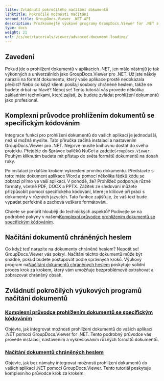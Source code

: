 ```yaml
---
title: Zvládnutí pokročilého načítání dokumentů
linktitle: Pokročilé možnosti načítání
second_title: GroupDocs.Viewer .NET API
description: Prozkoumejte výukové programy GroupDocs.Viewer for .NET a snadno integrujte pokročilé možnosti prohlížení dokumentů do vašich aplikací.
type: docs
weight: 21
url: /cs/net/tutorials/viewer/advanced-document-loading/
---
```

## Zavedení

Pokud jde o prohlížení dokumentů v aplikacích .NET, jen málo nástrojů je tak výkonných a univerzálních jako GroupDocs.Viewer pro .NET. Už jste někdy narazili na formát dokumentu, který vaše aplikace prostě nedokázala přečíst? Nebo co když klienti posílají soubory chráněné heslem, takže se budete drbat na hlavě? Neboj se! Tento tutoriál vás provede několika základními technikami, které zajistí, že budete zvládat prohlížení dokumentů jako profesionál.

## Komplexní průvodce prohlížením dokumentů se specifickým kódováním

Integrace funkcí pro prohlížení dokumentů do vašich aplikací je jednodušší, než si možná myslíte. Tato příručka začíná instalací a nastavením GroupDocs.Viewer pro .NET. Nejprve musíte knihovnu dostat do svého projektu. Přejděte do Správce balíčků NuGet a zadejte`GroupDocs.Viewer`. Pouhým kliknutím budete mít přístup do světa formátů dokumentů na dosah ruky.

Po instalaci je dalším krokem vykreslení prvního dokumentu. Představte si toto: máte dokument aplikace Word a pomocí několika řádků kódu se zobrazí přímo ve vaší aplikaci. V pohodě, že? Prohlížeč podporuje různé formáty, včetně PDF, DOCX a PPTX. Zážitek ze sledování můžete přizpůsobit pomocí specifického kódování, které je klíčové při práci s dokumenty v různých jazycích. Tato funkce zajišťuje, že váš text bude vypadat perfektně a zachová veškeré formátování.

 Chcete se ponořit hlouběji do technických aspektů? Podívejte se na podrobné pokyny v našem[Komplexní průvodce prohlížením dokumentů se specifickým kódováním](./document-viewing-with-specific-encoding/).

## Načítání dokumentů chráněných heslem

Co když teď narazíte na dokumenty chráněné heslem? Nepotít se! GroupDocs.Viewer vás pokryl. Načítání těchto dokumentů může být snadné, pokud budete postupovat podle správných kroků. Výukový program na[Načítání dokumentů chráněných heslem](./loading-password-protected-document/) poskytuje solidní proces krok za krokem, který vám umožňuje bezproblémově extrahovat a zobrazovat chráněný obsah.

## Zvládnutí pokročilých výukových programů načítání dokumentů
### [Komplexní průvodce prohlížením dokumentů se specifickým kódováním](./document-viewing-with-specific-encoding/)
Objevte, jak integrovat možnosti prohlížení dokumentů do vašich aplikací .NET pomocí GroupDocs.Viewer for .NET. Tento podrobný průvodce vás provede instalací, nastavením a vykreslováním různých formátů dokumentů.
### [Načítání dokumentů chráněných heslem](./loading-password-protected-document/)
Objevte, jak bez námahy integrovat možnosti prohlížení dokumentů do vašich aplikací .NET pomocí GroupDocs.Viewer. Tento tutoriál poskytuje komplexního průvodce krok za krokem.